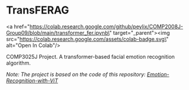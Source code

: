 # TransFERAG

<a href=\"https://colab.research.google.com/github/peylix/COMP2008J-Group09/blob/main/transformer_fer.ipynb\" target=\"_parent\"><img src=\"https://colab.research.google.com/assets/colab-badge.svg\" alt=\"Open In Colab\"/></a>

COMP3025J Project. A transformer-based facial emotion recognition algorithm.

*Note: The project is based on the code of this repository: [Emotion-Recognition-with-ViT](https://github.com/lwachowiak/Emotion-Recognition-with-ViT)*